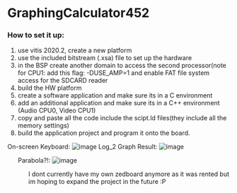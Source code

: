 # GraphingCalculator452

### How to set it up:
1. use vitis 2020.2, create a new platform
2. use the included bitstream (.xsa) file to set up the hardware
3. in the BSP create another domain to access the second processor(note for CPU1: add this flag: -DUSE_AMP=1 and enable FAT file system access for the SDCARD reader
4. build the HW platform
5. create a software application and make sure its in a C environment
6. add an additional application and make sure its in a C++ environment (Audio CPU0, Video CPU1)
7. copy and paste all the code include the scipt.ld files(they include all the memory settings)
8. build the application project and program it onto the board.

On-screen Keyboard:
![image](https://github.com/user-attachments/assets/c0bd21d9-2ec3-4d32-afba-bb7bfc2e6f10)
Log_2 Graph Result:
![image](https://github.com/user-attachments/assets/d615533c-f5ba-4d12-ac77-151b1dd732a8)<ul>
Parabola?!:
![image](https://github.com/user-attachments/assets/f8bb7c9e-b6c5-4aa4-a06e-3b85bcc21e75)<ul>

I dont currently have my own zedboard anymore as it was rented but im hoping to expand the project in the future :P
